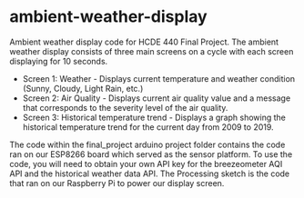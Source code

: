 # ambient-weather-display
Ambient weather display code for HCDE 440 Final Project. The ambient weather display consists of three main screens on a cycle with each screen displaying for 10 seconds.

- Screen 1: Weather - Displays current temperature and weather condition (Sunny, Cloudy, Light Rain, etc.)
- Screen 2: Air Quality - Displays current air quality value and a message that corresponds to the severity level of the air quality.
- Screen 3: Historical temperature trend - Displays a graph showing the historical temperature trend for the current day from 2009 to 2019.

The code within the final_project arduino project folder contains the code ran on our ESP8266 board which served as the sensor platform. To use the code, you will need to obtain your own API key for the breezeometer AQI API and the historical weather data API. The Processing sketch is the code that ran on our Raspberry Pi to power our display screen.